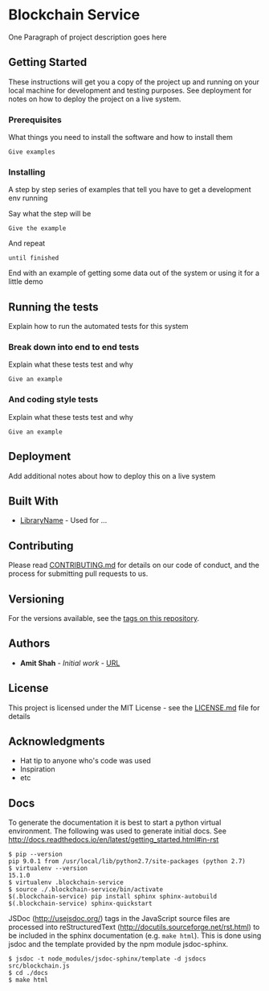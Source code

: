 # Blockchain Service

One Paragraph of project description goes here

## Getting Started

These instructions will get you a copy of the project up and running on your local machine for development and testing purposes. See deployment for notes on how to deploy the project on a live system.

### Prerequisites

What things you need to install the software and how to install them

```
Give examples
```

### Installing

A step by step series of examples that tell you have to get a development env running

Say what the step will be

```
Give the example
```

And repeat

```
until finished
```

End with an example of getting some data out of the system or using it for a little demo

## Running the tests

Explain how to run the automated tests for this system

### Break down into end to end tests

Explain what these tests test and why

```
Give an example
```

### And coding style tests

Explain what these tests test and why

```
Give an example
```

## Deployment

Add additional notes about how to deploy this on a live system

## Built With

* [LibraryName](http://someurl/) - Used for ...

## Contributing

Please read [CONTRIBUTING.md](https://someurl) for details on our code of conduct, and the process for submitting pull requests to us.

## Versioning

For the versions available, see the [tags on this repository](https://github.com/your/project/tags).

## Authors

* **Amit Shah** - *Initial work* - [URL](https://github.com/Url)


## License

This project is licensed under the MIT License - see the [LICENSE.md](LICENSE.md) file for details

## Acknowledgments

* Hat tip to anyone who's code was used
* Inspiration
* etc

## Docs

To generate the documentation it is best to start a python virtual environment.
The following was used to generate initial docs.
See http://docs.readthedocs.io/en/latest/getting_started.html#in-rst

```
$ pip --version
pip 9.0.1 from /usr/local/lib/python2.7/site-packages (python 2.7)
$ virtualenv --version
15.1.0
$ virtualenv .blockchain-service
$ source ./.blockchain-service/bin/activate
$(.blockchain-service) pip install sphinx sphinx-autobuild
$(.blockchain-service) sphinx-quickstart
```

JSDoc (http://usejsdoc.org/) tags in the JavaScript source files are processed into reStructuredText (http://docutils.sourceforge.net/rst.html) to be included in the sphinx documentation (e.g. `make html`).  This is done using jsdoc and the template provided by the npm module jsdoc-sphinx.

```
$ jsdoc -t node_modules/jsdoc-sphinx/template -d jsdocs src/blockchain.js
$ cd ./docs
$ make html
```
